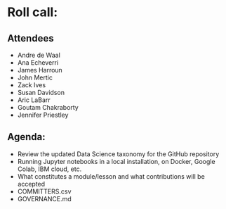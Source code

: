 # Roll call:
## Attendees

- Andre de Waal  
- Ana Echeverri 
- James Harroun 
- John Mertic
- Zack Ives
- Susan Davidson
- Aric LaBarr
- Goutam Chakraborty
- Jennifer Priestley

## Agenda:

- Review the updated Data Science taxonomy for the GitHub repository 
- Running Jupyter notebooks in a local installation, on Docker, Google Colab, IBM cloud, etc.
- What constitutes a module/lesson and what contributions will be accepted
- COMMITTERS.csv
- GOVERNANCE.md
